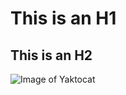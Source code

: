 # This is an H1
## This is an H2
![Image of Yaktocat](https://octodex.github.com/images/yaktocat.png)
